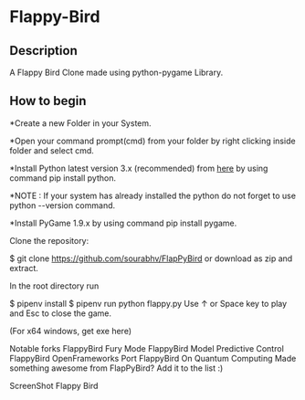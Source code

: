 # Flappy-Bird

## Description

A Flappy Bird Clone made using python-pygame Library.

## How to begin

*Create a new Folder in your System.

*Open your command prompt(cmd) from your folder by right clicking inside folder and select cmd.

*Install Python latest version 3.x (recommended) from [here](https://www.python.org/downloads/windows/) by using command pip install python.

*NOTE : If your system has already installed the python do not forget to use python --version command.

*Install PyGame 1.9.x by using command pip install pygame.

Clone the repository:

$ git clone https://github.com/sourabhv/FlapPyBird
or download as zip and extract.

In the root directory run

$ pipenv install
$ pipenv run python flappy.py
Use ↑ or Space key to play and Esc to close the game.

(For x64 windows, get exe here)

Notable forks
FlappyBird Fury Mode
FlappyBird Model Predictive Control
FlappyBird OpenFrameworks Port
FlappyBird On Quantum Computing
Made something awesome from FlapPyBird? Add it to the list :)

ScreenShot
Flappy Bird
